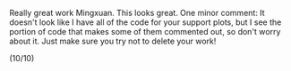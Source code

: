Really great work Mingxuan. This looks great. One minor comment: It doesn't look like I have all of the code for your support plots, but I see the portion of code that makes some of them commented out, so don't worry about it. Just make sure you try not to delete your work!

(10/10)
